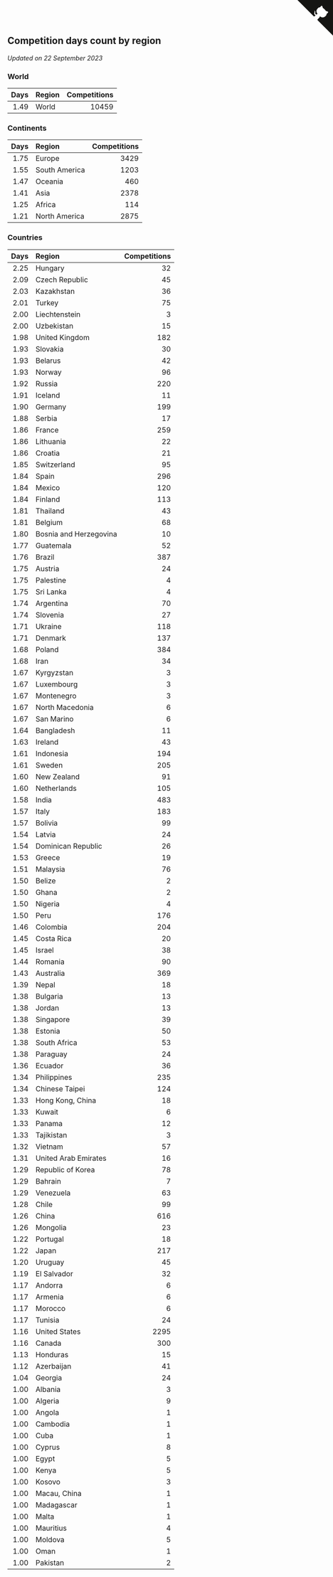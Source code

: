 ## Competition days count by region

*Updated on 22 September 2023*


### World

| Days | Region | Competitions |
| ---: | :--- | ---: |
| 1.49 | World | 10459 |

### Continents

| Days | Region | Competitions |
| ---: | :--- | ---: |
| 1.75 | Europe | 3429 |
| 1.55 | South America | 1203 |
| 1.47 | Oceania | 460 |
| 1.41 | Asia | 2378 |
| 1.25 | Africa | 114 |
| 1.21 | North America | 2875 |

### Countries

| Days | Region | Competitions |
| ---: | :--- | ---: |
| 2.25 | Hungary | 32 |
| 2.09 | Czech Republic | 45 |
| 2.03 | Kazakhstan | 36 |
| 2.01 | Turkey | 75 |
| 2.00 | Liechtenstein | 3 |
| 2.00 | Uzbekistan | 15 |
| 1.98 | United Kingdom | 182 |
| 1.93 | Slovakia | 30 |
| 1.93 | Belarus | 42 |
| 1.93 | Norway | 96 |
| 1.92 | Russia | 220 |
| 1.91 | Iceland | 11 |
| 1.90 | Germany | 199 |
| 1.88 | Serbia | 17 |
| 1.86 | France | 259 |
| 1.86 | Lithuania | 22 |
| 1.86 | Croatia | 21 |
| 1.85 | Switzerland | 95 |
| 1.84 | Spain | 296 |
| 1.84 | Mexico | 120 |
| 1.84 | Finland | 113 |
| 1.81 | Thailand | 43 |
| 1.81 | Belgium | 68 |
| 1.80 | Bosnia and Herzegovina | 10 |
| 1.77 | Guatemala | 52 |
| 1.76 | Brazil | 387 |
| 1.75 | Austria | 24 |
| 1.75 | Palestine | 4 |
| 1.75 | Sri Lanka | 4 |
| 1.74 | Argentina | 70 |
| 1.74 | Slovenia | 27 |
| 1.71 | Ukraine | 118 |
| 1.71 | Denmark | 137 |
| 1.68 | Poland | 384 |
| 1.68 | Iran | 34 |
| 1.67 | Kyrgyzstan | 3 |
| 1.67 | Luxembourg | 3 |
| 1.67 | Montenegro | 3 |
| 1.67 | North Macedonia | 6 |
| 1.67 | San Marino | 6 |
| 1.64 | Bangladesh | 11 |
| 1.63 | Ireland | 43 |
| 1.61 | Indonesia | 194 |
| 1.61 | Sweden | 205 |
| 1.60 | New Zealand | 91 |
| 1.60 | Netherlands | 105 |
| 1.58 | India | 483 |
| 1.57 | Italy | 183 |
| 1.57 | Bolivia | 99 |
| 1.54 | Latvia | 24 |
| 1.54 | Dominican Republic | 26 |
| 1.53 | Greece | 19 |
| 1.51 | Malaysia | 76 |
| 1.50 | Belize | 2 |
| 1.50 | Ghana | 2 |
| 1.50 | Nigeria | 4 |
| 1.50 | Peru | 176 |
| 1.46 | Colombia | 204 |
| 1.45 | Costa Rica | 20 |
| 1.45 | Israel | 38 |
| 1.44 | Romania | 90 |
| 1.43 | Australia | 369 |
| 1.39 | Nepal | 18 |
| 1.38 | Bulgaria | 13 |
| 1.38 | Jordan | 13 |
| 1.38 | Singapore | 39 |
| 1.38 | Estonia | 50 |
| 1.38 | South Africa | 53 |
| 1.38 | Paraguay | 24 |
| 1.36 | Ecuador | 36 |
| 1.34 | Philippines | 235 |
| 1.34 | Chinese Taipei | 124 |
| 1.33 | Hong Kong, China | 18 |
| 1.33 | Kuwait | 6 |
| 1.33 | Panama | 12 |
| 1.33 | Tajikistan | 3 |
| 1.32 | Vietnam | 57 |
| 1.31 | United Arab Emirates | 16 |
| 1.29 | Republic of Korea | 78 |
| 1.29 | Bahrain | 7 |
| 1.29 | Venezuela | 63 |
| 1.28 | Chile | 99 |
| 1.26 | China | 616 |
| 1.26 | Mongolia | 23 |
| 1.22 | Portugal | 18 |
| 1.22 | Japan | 217 |
| 1.20 | Uruguay | 45 |
| 1.19 | El Salvador | 32 |
| 1.17 | Andorra | 6 |
| 1.17 | Armenia | 6 |
| 1.17 | Morocco | 6 |
| 1.17 | Tunisia | 24 |
| 1.16 | United States | 2295 |
| 1.16 | Canada | 300 |
| 1.13 | Honduras | 15 |
| 1.12 | Azerbaijan | 41 |
| 1.04 | Georgia | 24 |
| 1.00 | Albania | 3 |
| 1.00 | Algeria | 9 |
| 1.00 | Angola | 1 |
| 1.00 | Cambodia | 1 |
| 1.00 | Cuba | 1 |
| 1.00 | Cyprus | 8 |
| 1.00 | Egypt | 5 |
| 1.00 | Kenya | 5 |
| 1.00 | Kosovo | 3 |
| 1.00 | Macau, China | 1 |
| 1.00 | Madagascar | 1 |
| 1.00 | Malta | 1 |
| 1.00 | Mauritius | 4 |
| 1.00 | Moldova | 5 |
| 1.00 | Oman | 1 |
| 1.00 | Pakistan | 2 |


<a href="https://github.com/jonatanklosko/wca_statistics" class="github-corner" aria-label="View source on Github"><svg width="80" height="80" viewBox="0 0 250 250" style="fill:#151513; color:#fff; position: absolute; top: 0; border: 0; right: 0;" aria-hidden="true"><path d="M0,0 L115,115 L130,115 L142,142 L250,250 L250,0 Z"></path><path d="M128.3,109.0 C113.8,99.7 119.0,89.6 119.0,89.6 C122.0,82.7 120.5,78.6 120.5,78.6 C119.2,72.0 123.4,76.3 123.4,76.3 C127.3,80.9 125.5,87.3 125.5,87.3 C122.9,97.6 130.6,101.9 134.4,103.2" fill="currentColor" style="transform-origin: 130px 106px;" class="octo-arm"></path><path d="M115.0,115.0 C114.9,115.1 118.7,116.5 119.8,115.4 L133.7,101.6 C136.9,99.2 139.9,98.4 142.2,98.6 C133.8,88.0 127.5,74.4 143.8,58.0 C148.5,53.4 154.0,51.2 159.7,51.0 C160.3,49.4 163.2,43.6 171.4,40.1 C171.4,40.1 176.1,42.5 178.8,56.2 C183.1,58.6 187.2,61.8 190.9,65.4 C194.5,69.0 197.7,73.2 200.1,77.6 C213.8,80.2 216.3,84.9 216.3,84.9 C212.7,93.1 206.9,96.0 205.4,96.6 C205.1,102.4 203.0,107.8 198.3,112.5 C181.9,128.9 168.3,122.5 157.7,114.1 C157.9,116.9 156.7,120.9 152.7,124.9 L141.0,136.5 C139.8,137.7 141.6,141.9 141.8,141.8 Z" fill="currentColor" class="octo-body"></path></svg></a><style>.github-corner:hover .octo-arm{animation:octocat-wave 560ms ease-in-out}@keyframes octocat-wave{0%,100%{transform:rotate(0)}20%,60%{transform:rotate(-25deg)}40%,80%{transform:rotate(10deg)}}@media (max-width:500px){.github-corner:hover .octo-arm{animation:none}.github-corner .octo-arm{animation:octocat-wave 560ms ease-in-out}}</style>
